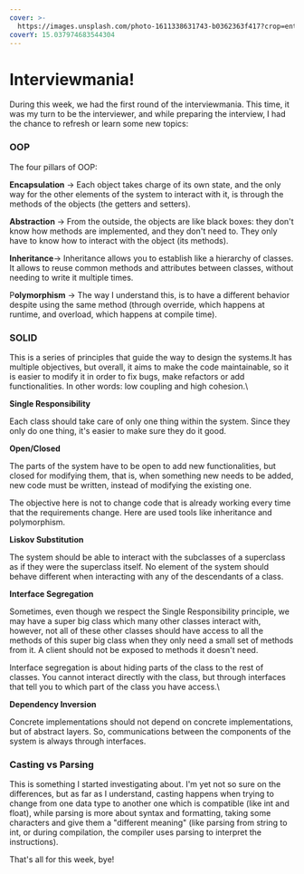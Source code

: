 ```yaml
---
cover: >-
  https://images.unsplash.com/photo-1611338631743-b0362363f417?crop=entropy&cs=tinysrgb&fm=jpg&ixid=MnwxOTcwMjR8MHwxfHNlYXJjaHw1fHx3cmVzdGxpbmd8ZW58MHx8fHwxNjU4ODc2MjQ2&ixlib=rb-1.2.1&q=80
coverY: 15.037974683544304
---
```


# Interviewmania!

During this week, we had the first round of the interviewmania. This time, it was my turn to be the interviewer, and while preparing the interview, I had the chance to refresh or learn some new topics:

### OOP

The four pillars of OOP:

**Encapsulation** -> Each object takes charge of its own state, and the only way for the other elements of the system to interact with it, is through the methods of the objects (the getters and setters).

**Abstraction** -> From the outside, the objects are like black boxes: they don't know how methods are implemented, and they don't need to. They only have to know how to interact with the object (its methods).

**Inheritance**-> Inheritance allows you to establish like a hierarchy of classes. It allows to reuse common methods and attributes between classes, without needing to write it multiple times.

P**olymorphism** -> The way I understand this, is to have a different behavior despite using the same method (through override, which happens at runtime, and overload, which happens at compile time).

### SOLID

This is a series of principles that guide the way to design the systems.It has multiple objectives, but overall, it aims to make the code maintainable, so it is easier to modify it in order to fix bugs, make refactors or add functionalities. In other words: low coupling and high cohesion.\


**Single Responsibility**

Each class should take care of only one thing within the system. Since they only do one thing, it's easier to make sure they do it good.



**Open/Closed**

The parts of the system have to be open to add new functionalities, but closed for modifying them, that is, when something new needs to be added, new code must be written, instead of modifying the existing one.

The objective here is not to change code that is already working every time that the requirements change. Here are used tools like inheritance and polymorphism.&#x20;



**Liskov Substitution**

The system should be able to interact with the subclasses of a superclass as if they were the superclass itself. No element of the system should behave different when interacting with any of the descendants of a class.



**Interface Segregation**

Sometimes, even though we respect the Single Responsibility principle, we may have a super big class which many other classes interact with, however, not all of these other classes should have access to all the methods of this super big class when they only need a small set of methods from it. A client should not be exposed to methods it doesn't need.

Interface segregation is about hiding parts of the class to the rest of classes. You cannot interact directly with the class, but through interfaces that tell you to which part of the class you have access.\


**Dependency Inversion**

Concrete implementations should not depend on concrete implementations, but of abstract layers. So, communications between the components of the system is always through interfaces.

### Casting vs Parsing

This is something I started investigating about. I'm yet not so sure on the differences, but as far as I understand, casting happens when trying to change from one data type to another one which is compatible (like int and float), while parsing is more about syntax and formatting, taking some characters and give them a "different meaning" (like parsing from string to int, or during compilation, the compiler uses parsing to interpret the instructions).



That's all for this week, bye!

